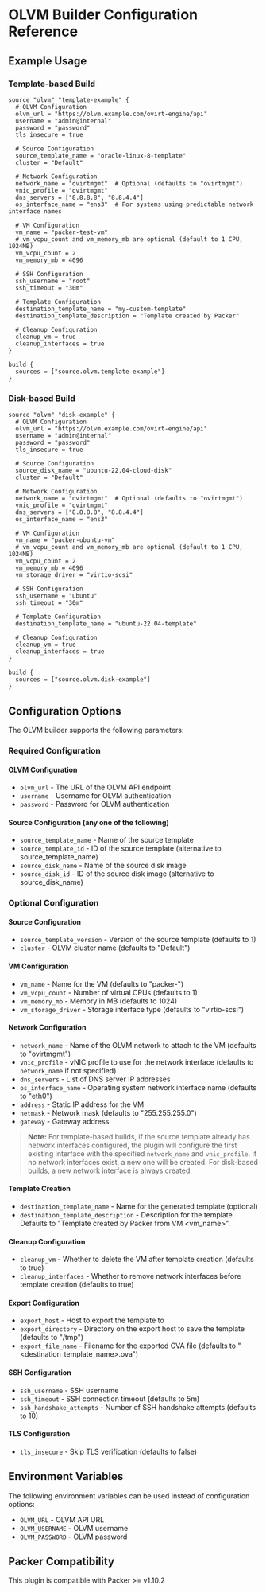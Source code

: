 # OLVM Builder Configuration Reference

## Example Usage

### Template-based Build

```hcl
source "olvm" "template-example" {
  # OLVM Configuration
  olvm_url = "https://olvm.example.com/ovirt-engine/api"
  username = "admin@internal"
  password = "password"
  tls_insecure = true

  # Source Configuration
  source_template_name = "oracle-linux-8-template"
  cluster = "Default"

  # Network Configuration
  network_name = "ovirtmgmt"  # Optional (defaults to "ovirtmgmt")
  vnic_profile = "ovirtmgmt"
  dns_servers = ["8.8.8.8", "8.8.4.4"]
  os_interface_name = "ens3"  # For systems using predictable network interface names

  # VM Configuration
  vm_name = "packer-test-vm"
  # vm_vcpu_count and vm_memory_mb are optional (default to 1 CPU, 1024MB)
  vm_vcpu_count = 2
  vm_memory_mb = 4096

  # SSH Configuration
  ssh_username = "root"
  ssh_timeout = "30m"

  # Template Configuration
  destination_template_name = "my-custom-template"
  destination_template_description = "Template created by Packer"

  # Cleanup Configuration
  cleanup_vm = true
  cleanup_interfaces = true
}

build {
  sources = ["source.olvm.template-example"]
}
```

### Disk-based Build

```hcl
source "olvm" "disk-example" {
  # OLVM Configuration
  olvm_url = "https://olvm.example.com/ovirt-engine/api"
  username = "admin@internal"
  password = "password"
  tls_insecure = true

  # Source Configuration
  source_disk_name = "ubuntu-22.04-cloud-disk"
  cluster = "Default"

  # Network Configuration
  network_name = "ovirtmgmt"  # Optional (defaults to "ovirtmgmt")
  vnic_profile = "ovirtmgmt"
  dns_servers = ["8.8.8.8", "8.8.4.4"]
  os_interface_name = "ens3"

  # VM Configuration
  vm_name = "packer-ubuntu-vm"
  # vm_vcpu_count and vm_memory_mb are optional (default to 1 CPU, 1024MB)
  vm_vcpu_count = 2
  vm_memory_mb = 4096
  vm_storage_driver = "virtio-scsi"

  # SSH Configuration
  ssh_username = "ubuntu"
  ssh_timeout = "30m"

  # Template Configuration
  destination_template_name = "ubuntu-22.04-template"

  # Cleanup Configuration
  cleanup_vm = true
  cleanup_interfaces = true
}

build {
  sources = ["source.olvm.disk-example"]
}
```

## Configuration Options

The OLVM builder supports the following parameters:

### Required Configuration

#### OLVM Configuration

- `olvm_url` - The URL of the OLVM API endpoint
- `username` - Username for OLVM authentication
- `password` - Password for OLVM authentication

#### Source Configuration (any one of the following)

- `source_template_name` - Name of the source template
- `source_template_id` - ID of the source template (alternative to source_template_name)
- `source_disk_name` - Name of the source disk image
- `source_disk_id` - ID of the source disk image (alternative to source_disk_name)

### Optional Configuration

#### Source Configuration

- `source_template_version` - Version of the source template (defaults to 1)
- `cluster` - OLVM cluster name (defaults to "Default")

#### VM Configuration

- `vm_name` - Name for the VM (defaults to "packer-<time-ordered-uuid>")
- `vm_vcpu_count` - Number of virtual CPUs (defaults to 1)
- `vm_memory_mb` - Memory in MB (defaults to 1024)
- `vm_storage_driver` - Storage interface type (defaults to "virtio-scsi")

#### Network Configuration

- `network_name` - Name of the OLVM network to attach to the VM (defaults to "ovirtmgmt")
- `vnic_profile` - vNIC profile to use for the network interface (defaults to `network_name` if not specified)
- `dns_servers` - List of DNS server IP addresses
- `os_interface_name` - Operating system network interface name (defaults to "eth0")
- `address` - Static IP address for the VM
- `netmask` - Network mask (defaults to "255.255.255.0")
- `gateway` - Gateway address

> **Note:** For template-based builds, if the source template already has network interfaces configured, the plugin will configure the first existing interface with the specified `network_name` and `vnic_profile`. If no network interfaces exist, a new one will be created. For disk-based builds, a new network interface is always created.

#### Template Creation

- `destination_template_name` - Name for the generated template (optional)
- `destination_template_description` - Description for the template. Defaults to "Template created by Packer from VM <vm_name>".

#### Cleanup Configuration

- `cleanup_vm` - Whether to delete the VM after template creation (defaults to true)
- `cleanup_interfaces` - Whether to remove network interfaces before template creation (defaults to true)

#### Export Configuration

- `export_host` - Host to export the template to
- `export_directory` - Directory on the export host to save the template (defaults to "/tmp")
- `export_file_name` - Filename for the exported OVA file (defaults to "<destination_template_name>.ova")

#### SSH Configuration

- `ssh_username` - SSH username
- `ssh_timeout` - SSH connection timeout (defaults to 5m)
- `ssh_handshake_attempts` - Number of SSH handshake attempts (defaults to 10)

#### TLS Configuration

- `tls_insecure` - Skip TLS verification (defaults to false)

## Environment Variables

The following environment variables can be used instead of configuration options:

- `OLVM_URL` - OLVM API URL
- `OLVM_USERNAME` - OLVM username
- `OLVM_PASSWORD` - OLVM password

## Packer Compatibility

This plugin is compatible with Packer >= v1.10.2
